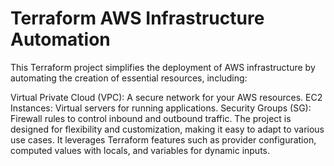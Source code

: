 # Terraform AWS Infrastructure Automation
This Terraform project simplifies the deployment of AWS infrastructure by automating the creation of essential resources, including:

Virtual Private Cloud (VPC): A secure network for your AWS resources.
EC2 Instances: Virtual servers for running applications.
Security Groups (SG): Firewall rules to control inbound and outbound traffic.
The project is designed for flexibility and customization, making it easy to adapt to various use cases. It leverages Terraform features such as provider configuration, computed values with locals, and variables for dynamic inputs.

